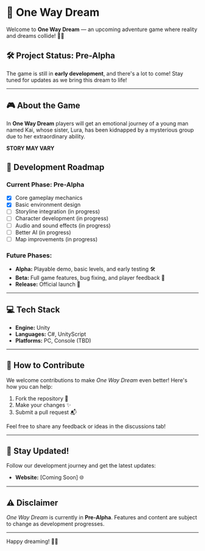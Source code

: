 # 🌌 One Way Dream

Welcome to **One Way Dream** — an upcoming adventure game where reality and dreams collide! 🌙✨

## 🛠️ Project Status: Pre-Alpha
The game is still in **early development**, and there's a lot to come! Stay tuned for updates as we bring this dream to life!

---

## 🎮 About the Game

In **One Way Dream** players will get an emotional journey of a young man named Kai, whose sister, Lura, has been kidnapped by a mysterious group due to her extraordinary ability.

**STORY MAY VARY**

## 🚧 Development Roadmap

### Current Phase: **Pre-Alpha**
- [x] Core gameplay mechanics
- [x] Basic environment design
- [ ] Storyline integration (in progress)
- [ ] Character development (in progress)
- [ ] Audio and sound effects (in progress)
- [ ] Better AI (in progress)
- [ ] Map improvements (in progress)
### Future Phases:
- **Alpha:** Playable demo, basic levels, and early testing 🛠️
- **Beta:** Full game features, bug fixing, and player feedback 🐞
- **Release:** Official launch 🚀

---

## 💻 Tech Stack

- **Engine:** Unity
- **Languages:** C#, UnityScript
- **Platforms:** PC, Console (TBD)

---

## 📝 How to Contribute

We welcome contributions to make *One Way Dream* even better! Here's how you can help:
1. Fork the repository 🍴
2. Make your changes ✨
3. Submit a pull request 📬

Feel free to share any feedback or ideas in the discussions tab!

---

## 📢 Stay Updated!

Follow our development journey and get the latest updates:

- **Website:** [Coming Soon] 🌐

---

## ⚠️ Disclaimer
*One Way Dream* is currently in **Pre-Alpha**. Features and content are subject to change as development progresses.

---

Happy dreaming! 🌙👾
